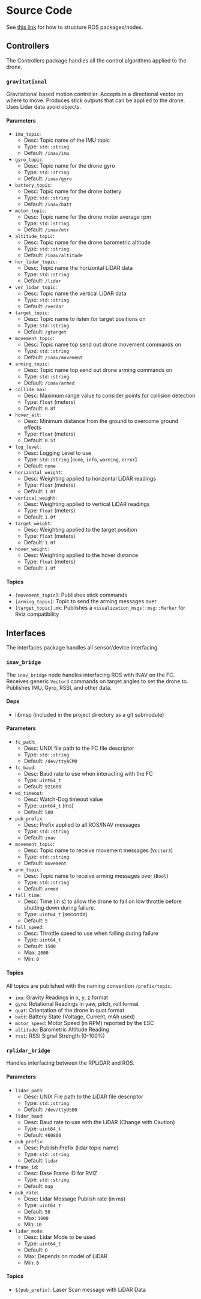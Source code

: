 # Source Code

See [this link](https://jchisholm204.github.io/posts/ros_project_templating/) for how to structure ROS packages/nodes.

## Controllers
The Controllers package handles all the control algorithms applied to the drone.

### `gravitational`
Gravitational based motion controller.
Accepts in a directional vector on where to move.
Produces stick outputs that can be applied to the drone.
Uses Lidar data avoid objects.

#### Parameters
- `imu_topic`:
    - Desc: Topic name of the IMU topic
    - Type: `std::string`
    - Default: `/inav/imu`
- `gyro_topic`:
    - Desc: Topic name for the drone gyro
    - Type: `std::string`
    - Default: `/inav/gyro`
- `battery_topic`:
    - Desc: Topic name for the drone battery
    - Type: `std::string`
    - Default: `/inav/batt`
- `motor_topic`:
    - Desc: Topic name for the drone motor average rpm
    - Type: `std::string`
    - Default: `/inav/mtr`
- `altitude_topic`:
    - Desc: Topic name for the drone barometric altitude
    - Type: `std::string`
    - Default: `/inav/altitude`
- `hor_lidar_topic`:
    - Desc: Topic name the horizontal LiDAR data
    - Type: `std::string`
    - Default: `/lidar`
- `ver_lidar_topic`:
    - Desc: Topic name the vertical LiDAR data
    - Type: `std::string`
    - Default: `/verdar`
- `target_topic`:
    - Desc: Topic name to listen for target positions on
    - Type: `std::string`
    - Default: `/gtarget`
- `movement_topic`:
    - Desc: Topic name top send out drone movement commands on
    - Type: `std::string`
    - Default: `/inav/movement`
- `arming_topic`:
    - Desc: Topic name top send out drone arming commands on
    - Type: `std::string`
    - Default: `/inav/armed`
- `collide_max`:
    - Desc: Maximum range value to consider points for collision detection
    - Type: `float` (meters)
    - Default: `0.8f`
- `hover_alt`:
    - Desc: Minimum distance from the ground to overcome ground effects
    - Type: `float` (meters)
    - Default: `0.5f`
- `log_level`:
    - Desc: Logging Level to use
    - Type: `std::string` [`none`, `info`, `warning`, `error`]
    - Default: `none`
- `horizontal_weight`:
    - Desc: Weighting applied to horizontal LiDAR readings
    - Type: `float` (meters)
    - Default: `1.0f`
- `vertical_weight`:
    - Desc: Weighting applied to vertical LiDAR readings
    - Type: `float` (meters)
    - Default: `1.0f`
- `target_weight`:
    - Desc: Weighting applied to the target position 
    - Type: `float` (meters)
    - Default: `1.0f`
- `hover_weight`:
    - Desc: Weighting applied to the hover distance
    - Type: `float` (meters)
    - Default: `1.0f`

#### Topics
- `[movement_topic]`: Publishes stick commands
- `[arming_topic]`: Topic to send the arming messages over
- `[target_topic].mk`: Publishes a `visualization_msgs::msg::Marker` for Rviz compatibility

## Interfaces
The interfaces package handles all sensor/device interfacing.

### `inav_bridge`
The `inav_bridge` node handles interfacing ROS with INAV on the FC.
Receives generic `Vector3` commands on target angles to set the drone to.
Publishes IMU, Gyro, RSSI, and other data.
#### Deps
- libmsp (included in the project directory as a git submodule)

#### Parameters
- `fc_path`:
    - Desc: UNIX file path to the FC file descriptor
    - Type: `std::string`
    - Default: `/dev/ttyACM0`
- `fc_baud`:
    - Desc: Baud rate to use when interacting with the FC
    - Type: `uint64_t`
    - Default: `921600`
- `wd_timeout`:
    - Desc: Watch-Dog timeout value
    - Type: `uint64_t` (ms)
    - Default: `500`
- `pub_prefix`:
    - Desc: Prefix applied to all ROS/INAV messages
    - Type: `std::string`
    - Default: `inav`
- `movement_topic`:
    - Desc: Topic name to receive movement messages (`Vector3`)
    - Type: `std::string`
    - Default: `movement`
- `arm_topic`:
    - Desc: Topic name to receive arming messages over (`Bool`)
    - Type: `std::string`
    - Default: `armed`
- `fall_time`:
    - Desc: Time (in s) to allow the drone to fall on low throttle before shutting down during failure.
    - Type: `uint64_t` (seconds)
    - Default: `5`
- `fall_speed`:
    - Desc: Throttle speed to use when falling during failure
    - Type: `uint64_t`
    - Default: `1500`
    - Max: `2000`
    - Min: `0`

#### Topics
All topics are published with the naming convention `/prefix/topic`.
- `imu`: Gravity Readings in x, y, z format
- `gyro`: Rotational Readings in yaw, pitch, roll format
- `quat`: Orientation of the drone in quat format
- `batt`: Battery State (Voltage, Current, mAh used)
- `motor_speed`: Motor Speed (in RPM) reported by the ESC
- `altitude`: Barometric Altitude Reading
- `rssi`: RSSI Signal Strength (0-100%)

### `rplidar_bridge`
Handles interfacing between the RPLiDAR and ROS.

#### Parameters
- `lidar_path`:
    - Desc: UNIX File path to the LiDAR file descriptor
    - Type: `std::string`
    - Default: `/dev/ttyUSB0`
- `lidar_baud`:
    - Desc: Baud rate to use with the LiDAR (Change with Caution)
    - Type: `uint64_t`
    - Default: `460800`
- `pub_prefix`:
    - Desc: Publish Prefix (lidar topic name)
    - Type: `std::string`
    - Default: `lidar`
- `frame_id`:
    - Desc: Base Frame ID for RVIZ
    - Type: `std::string`
    - Default: `map`
- `pub_rate`:
    - Desc: Lidar Message Publish rate (in ms)
    - Type: `uint64_t`
    - Default: `50`
    - Max: `1000`
    - Min: `10`
- `lidar_mode`:
    - Desc: Lidar Mode to be used
    - Type: `uint64_t`
    - Default: `0`
    - Max: Depends on model of LiDAR
    - Min: `0`

#### Topics
- `$(pub_prefix)`: Laser Scan message with LiDAR Data
